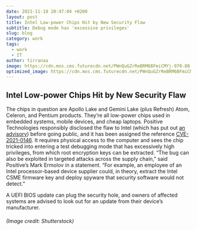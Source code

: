 ```yaml
---
date: 2021-11-18 20:47:04 +0200
layout: post
title: Intel Low-power Chips Hit by New Security Flaw
subtitle: Debug mode has 'excessive privileges'
slug: blog
category: work
tags:
  - work
  - IT
author: tirranaa
image: https://cdn.mos.cms.futurecdn.net/PWnQuGZrReBRM6BFmiCMYj-970-80.jpg.webp
optimized_image: https://cdn.mos.cms.futurecdn.net/PWnQuGZrReBRM6BFmiCMYj-970-80.jpg.webp
---
```


## Intel Low-power Chips Hit by New Security Flaw

The chips in question are Apollo Lake and Gemini Lake (plus Refresh) Atom, Celeron, and Pentium products. They’re all low-power chips used in embedded systems, mobile devices, and cheap laptops. Positive Technologies responsibly disclosed the flaw to Intel (which has put out [an advisory](https://www.intel.com/content/www/us/en/security-center/advisory/intel-sa-00528.html)) before going public, and it has been assigned the reference [CVE-2021-0146](https://cve.mitre.org/cgi-bin/cvename.cgi?name=CVE-2021-0146). It requires physical access to the computer and sees the chip tricked into entering a test debugging mode that has excessively high privileges, from which root encryption keys can be extracted. “The bug can also be exploited in targeted attacks across the supply chain,” said Positive’s Mark Ermolov in a statement. “For example, an employee of an Intel processor-based device supplier could, in theory, extract the Intel CSME firmware key and deploy spyware that security software would not detect.”

A UEFI BIOS update can plug the security hole, and owners of affected systems are advised to look out for an update from their device’s manufacturer.

###### (Image credit: Shutterstock)
